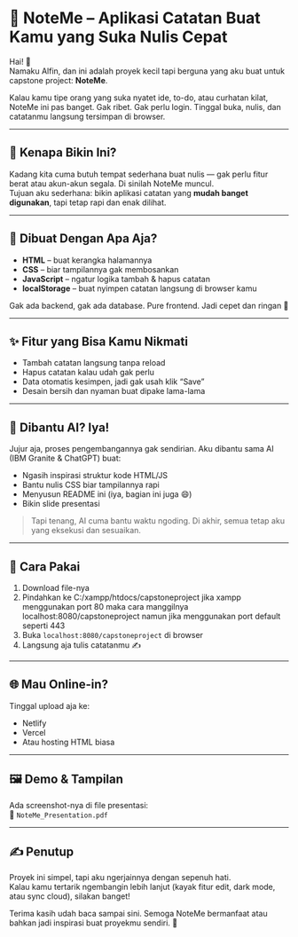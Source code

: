 # 📝 NoteMe – Aplikasi Catatan Buat Kamu yang Suka Nulis Cepat

Hai! 👋  
Namaku Alfin, dan ini adalah proyek kecil tapi berguna yang aku buat untuk capstone project: **NoteMe**.

Kalau kamu tipe orang yang suka nyatet ide, to-do, atau curhatan kilat, NoteMe ini pas banget. Gak ribet. Gak perlu login. Tinggal buka, nulis, dan catatanmu langsung tersimpan di browser.

---

## 🤔 Kenapa Bikin Ini?
Kadang kita cuma butuh tempat sederhana buat nulis — gak perlu fitur berat atau akun-akun segala. Di sinilah NoteMe muncul.  
Tujuan aku sederhana: bikin aplikasi catatan yang **mudah banget digunakan**, tapi tetap rapi dan enak dilihat.

---

## 🔧 Dibuat Dengan Apa Aja?
- **HTML** – buat kerangka halamannya
- **CSS** – biar tampilannya gak membosankan
- **JavaScript** – ngatur logika tambah & hapus catatan
- **localStorage** – buat nyimpen catatan langsung di browser kamu

Gak ada backend, gak ada database. Pure frontend. Jadi cepet dan ringan 💨

---

## ✨ Fitur yang Bisa Kamu Nikmati
- Tambah catatan langsung tanpa reload
- Hapus catatan kalau udah gak perlu
- Data otomatis kesimpen, jadi gak usah klik “Save”
- Desain bersih dan nyaman buat dipake lama-lama

---

## 🤖 Dibantu AI? Iya!
Jujur aja, proses pengembangannya gak sendirian. Aku dibantu sama AI (IBM Granite & ChatGPT) buat:
- Ngasih inspirasi struktur kode HTML/JS
- Bantu nulis CSS biar tampilannya rapi
- Menyusun README ini (iya, bagian ini juga 😄)
- Bikin slide presentasi

> Tapi tenang, AI cuma bantu waktu ngoding. Di akhir, semua tetap aku yang eksekusi dan sesuaikan.

---

## 🚀 Cara Pakai
1. Download file-nya
2. Pindahkan ke C:/xampp/htdocs/capstoneproject jika xampp menggunakan port 80 maka cara manggilnya localhost:8080/capstoneproject namun jika menggunakan port default seperti 443
3. Buka `localhost:8080/capstoneproject` di browser
4. Langsung aja tulis catatanmu ✍️

---

## 🌐 Mau Online-in?
Tinggal upload aja ke:
- Netlify
- Vercel
- Atau hosting HTML biasa

---

## 🖼 Demo & Tampilan
Ada screenshot-nya di file presentasi:  
📄 `NoteMe_Presentation.pdf`

---

## ✍️ Penutup
Proyek ini simpel, tapi aku ngerjainnya dengan sepenuh hati.  
Kalau kamu tertarik ngembangin lebih lanjut (kayak fitur edit, dark mode, atau sync cloud), silakan banget!

Terima kasih udah baca sampai sini. Semoga NoteMe bermanfaat atau bahkan jadi inspirasi buat proyekmu sendiri. 🙌
